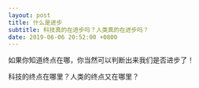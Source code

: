 ```yaml
---
layout: post
title: 什么是进步
subtitle: 科技真的在进步吗？人类真的在进步吗？
date: 2019-06-06 20:52:00 +0800
---
```


如果你知道终点在哪，你当然可以判断出来我们是否进步了！

科技的终点在哪里？人类的终点又在哪里？


